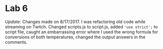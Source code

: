 # Lab 6

*Update:* Changes made on 8/17/2017. I was refactoring old code while streaming on Twitch. Changed scripts.js to script.js, added `'use strict';` to script file, caught an embarrassing error where I used the wrong formula for conversions of both temperatures, changed the output answers in the comments.
